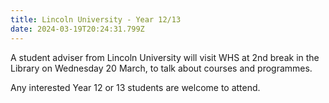 ```yaml
---
title: Lincoln University - Year 12/13
date: 2024-03-19T20:24:31.799Z
---
```

A student adviser from Lincoln University will visit WHS at 2nd break in the Library on Wednesday 20 March, to talk about courses and programmes. 

Any interested Year 12 or 13 students are welcome to attend.